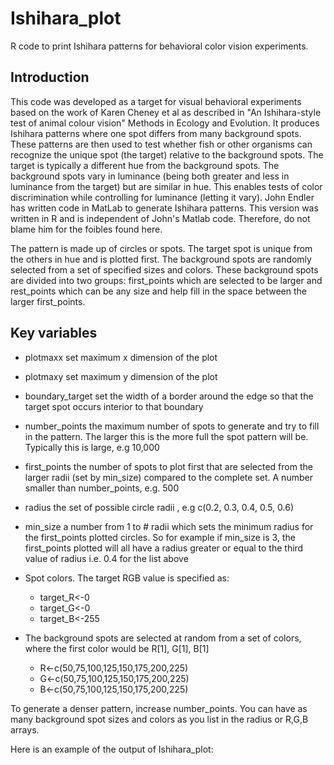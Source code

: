 Ishihara_plot
===============
R code to print Ishihara patterns for behavioral color vision experiments.
## Introduction
This code was developed as a target for visual behavioral experiments based on the work of Karen Cheney et al as described in "An Ishihara-style test of animal colour vision" Methods in Ecology and Evolution.  It produces Ishihara patterns where one spot differs from many background spots.  These patterns are then used to test whether fish or other organisms can recognize the unique spot (the target) relative to the background spots.  The target is typically a different hue from the background spots.  The background spots vary in luminance (being both greater and less in luminance from the target) but are similar in hue.  This enables tests of color discrimination while controlling for luminance (letting it vary).  John Endler has written code in MatLab to generate Ishihara patterns.  This version was written in R and is independent of John's Matlab code. Therefore, do not blame him for the foibles found here.

The pattern is made up of circles or spots.  The target spot is unique from the others in hue and is plotted first.  The background spots are randomly selected from a set of specified sizes and colors.  These background spots are divided into two groups: first_points which are selected to be larger and rest_points which can be any size and help fill in the space between the larger first_points.

## Key variables
* plotmaxx        set maximum x dimension of the plot
* plotmaxy        set maximum y dimension of the plot
* boundary_target set the width of a border around the edge so that the target spot occurs interior to that boundary

* number_points   the maximum number of spots to generate and try to fill in the pattern.  The larger this is the more full the spot pattern will be. Typically this is large, e.g 10,000
* first_points    the number of spots to plot first that are selected from the larger radii (set by min_size) compared to the complete set.  A number smaller than number_points, e.g. 500

* radius          the set of possible circle radii , e.g c(0.2, 0.3, 0.4, 0.5, 0.6)
* min_size        a number from 1 to # radii which sets the minimum radius for the first_points plotted circles.  So for example if min_size is 3, the first_points plotted will all have a radius greater or equal to the third value of radius i.e. 0.4 for the list above

* Spot colors. The target RGB value is specified as:
  - target_R<-0  
  - target_G<-0
  - target_B<-255
* The background spots are selected at random from a set of colors, where the first color would be R[1], G[1], B[1]
  - R<-c(50,75,100,125,150,175,200,225)   
  - G<-c(50,75,100,125,150,175,200,225)   
  - B<-c(50,75,100,125,150,175,200,225)
 
To generate a denser pattern, increase number_points. You can have as many background spot sizes and colors as you list 
in the radius or R,G,B arrays.

Here is an example of the output of Ishihara_plot:

